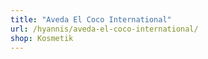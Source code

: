 ```yaml
---
title: "Aveda El Coco International"
url: /hyannis/aveda-el-coco-international/
shop: Kosmetik
---
```

